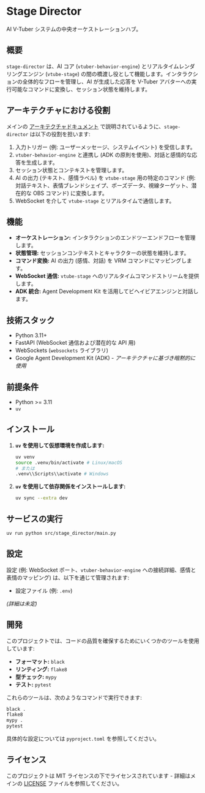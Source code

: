 # Stage Director

AI V-Tuber システムの中央オーケストレーションハブ。

## 概要

`stage-director` は、AI コア (`vtuber-behavior-engine`) とリアルタイムレンダリングエンジン (`vtube-stage`) の間の橋渡し役として機能します。インタラクションの全体的なフローを管理し、AI が生成した応答を V-Tuber アバターへの実行可能なコマンドに変換し、セッション状態を維持します。

## アーキテクチャにおける役割

メインの [アーキテクチャドキュメント](../../docs/architecture.md) で説明されているように、`stage-director` は以下の役割を担います:

1.  入力トリガー (例: ユーザーメッセージ、システムイベント) を受信します。
2.  `vtuber-behavior-engine` と連携し (ADK の原則を使用)、対話と感情的な応答を生成します。
3.  セッション状態とコンテキストを管理します。
4.  AI の出力 (テキスト、感情ラベル) を `vtube-stage` 用の特定のコマンド (例: 対話テキスト、表情ブレンドシェイプ、ポーズデータ、視線ターゲット、潜在的な OBS コマンド) に変換します。
5.  WebSocket を介して `vtube-stage` とリアルタイムで通信します。

## 機能

- **オーケストレーション:** インタラクションのエンドツーエンドフローを管理します。
- **状態管理:** セッションコンテキストとキャラクターの状態を維持します。
- **コマンド変換:** AI の出力 (感情、対話) を VRM コマンドにマッピングします。
- **WebSocket 通信:** `vtube-stage` へのリアルタイムコマンドストリームを提供します。
- **ADK 統合:** Agent Development Kit を活用してビヘイビアエンジンと対話します。

## 技術スタック

- Python 3.11+
- FastAPI (WebSocket 通信および潜在的な API 用)
- WebSockets (`websockets` ライブラリ)
- Google Agent Development Kit (ADK) - _アーキテクチャに基づき暗黙的に使用_

## 前提条件

- Python >= 3.11
- `uv`

## インストール

1.  **`uv` を使用して仮想環境を作成します:**

    ```bash
    uv venv
    source .venv/bin/activate # Linux/macOS
    # または
    .venv\\Scripts\\activate # Windows
    ```

2.  **`uv` を使用して依存関係をインストールします:**
    ```bash
    uv sync --extra dev
    ```

## サービスの実行

```bash
uv run python src/stage_director/main.py
```

## 設定

設定 (例: WebSocket ポート、`vtuber-behavior-engine` への接続詳細、感情と表情のマッピング) は、以下を通じて管理されます:

- 設定ファイル (例: `.env`)

_(詳細は未定)_

## 開発

このプロジェクトでは、コードの品質を確保するためにいくつかのツールを使用しています:

- **フォーマット:** `black`
- **リンティング:** `flake8`
- **型チェック:** `mypy`
- **テスト:** `pytest`

これらのツールは、次のようなコマンドで実行できます:

```bash
black .
flake8
mypy .
pytest
```

具体的な設定については `pyproject.toml` を参照してください。

## ライセンス

このプロジェクトは MIT ライセンスの下でライセンスされています - 詳細はメインの [LICENSE](../../LICENSE) ファイルを参照してください。
